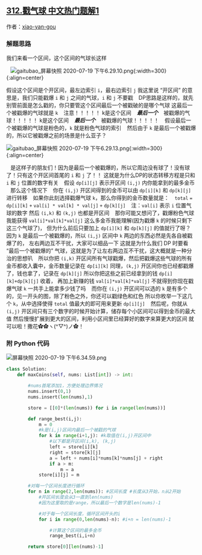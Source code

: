 ## [312.戳气球 中文热门题解1](https://leetcode.cn/problems/burst-balloons/solutions/100000/zhe-ge-cai-pu-zi-ji-zai-jia-ye-neng-zuo-guan-jian-)

作者：[xiao-yan-gou](https://leetcode.cn/u/xiao-yan-gou)

### 解题思路
我们来看一个区间，这个区间的气球长这样

&ensp;
![gaitubao_屏幕快照 2020-07-19 下午6.29.10.png](https://pic.leetcode-cn.com/5e1f6c6fb7f958ea1c4f6d62fd9b949f8a371f6a6445c0b34d47043ab88ce07f-gaitubao_%E5%B1%8F%E5%B9%95%E5%BF%AB%E7%85%A7%202020-07-19%20%E4%B8%8B%E5%8D%886.29.10.png){:width=300}
{:align=center}

假设这个区间是个开区间，最左边索引 `i`，最右边索引 `j`
我这里说 “开区间” 的意思是，我们只能戳爆 `i` 和 `j` 之间的气球，`i` 和 `j` 不要戳
&ensp;
DP思路是这样的，就先别管前面是怎么戳的，你只要管这个区间最后一个被戳破的是哪个气球
这最后一个被戳爆的气球就是 `k`
&ensp;
注意！！！！！
k是这个区间 &ensp; ***最后一个*** &ensp; 被戳爆的气球！！！！！
k是这个区间 &ensp; ***最后一个*** &ensp; 被戳爆的气球！！！！！
&ensp;
假设最后一个被戳爆的气球是粉色的，`k` 就是粉色气球的索引
&ensp;
然后由于 `k` 是最后一个被戳爆的，所以它被戳爆之前的场景是什么亚子？
&ensp;

![gaitubao_屏幕快照 2020-07-19 下午6.29.13.png](https://pic.leetcode-cn.com/e994d9928ff254477dab117275d0e0e4ed3b81fadd637c3203728d4fe7066eac-gaitubao_%E5%B1%8F%E5%B9%95%E5%BF%AB%E7%85%A7%202020-07-19%20%E4%B8%8B%E5%8D%886.29.13.png){:width=300}
{:align=center}

&ensp;
是这样子的朋友们！因为是最后一个被戳爆的，所以它周边没有球了！没有球了！只有这个开区间首尾的 `i`  和 `j` 了！！
这就是为什么DP的状态转移方程是只和 `i` 和 `j` 位置的数字有关
&ensp;
假设 `dp[i][j]` 表示开区间 `(i,j)` 内你能拿到的最多金币
&ensp;
那么这个情况下
&ensp;
你在 `(i,j)` 开区间得到的金币可以由 `dp[i][k]` 和 `dp[k][j]` 进行转移
&ensp;
如果你此刻选择戳爆气球 `k`，那么你得到的金币数量就是：
&ensp;
`total`
`=`
`dp[i][k]`
`+`
`val[i] * val[k] * val[j]`
`+`
`dp[k][j]`
&ensp;
注：`val[i]` 表示 `i` 位置气球的数字
然后 `(i,k)` 和 `(k,j)` 也都是开区间
&ensp;
那你可能又想问了，戳爆粉色气球我能获得 `val[i]*val[k]*val[j]` 这么多金币我能理解(因为戳爆 `k` 的时候只剩下这三个气球了)，
但为什么前后只要加上 `dp[i][k]` 和 `dp[k][j]` 的值就行了呀？
&ensp;
因为 `k` 是最后一个被戳爆的，所以 `(i,j)` 区间中 `k` 两边的东西必然是先各自被戳爆了的，
左右两边互不干扰，大家可以细品一下
这就是为什么我们 DP 时要看 “最后一个被戳爆的” 气球，这就是为了让左右两边互不干扰，这大概就是一种分治的思想叭
&ensp;
所以你把  `(i,k)` 开区间所有气球戳爆，然后把戳爆这些气球的所有金币都收入囊中，金币数量记录在 `dp[i][k]`
同理，`(k,j)` 开区间你也已经都戳爆了，钱也拿了，记录在 `dp[k][j]`
所以你把这些之前已经拿到的钱 `dp[i][k]+dp[k][j]` 收着，
再加上新赚的钱 `val[i]*val[k]*val[j]` 不就得到你现在戳爆气球 `k` 一共手上能拿多少钱了吗
&ensp;
而你在 `(i,j)` 开区间可以选的 `k` 是有多个的，见一开头的图，除了粉色之外，你还可以戳绿色和红色
所以你枚举一下这几个 `k`，从中选择使得 `total` 值最大的即可用来更新 `dp[i][j]`
&ensp;
然后呢，你就从 `(i,j)` 开区间只有三个数字的时候开始计算，储存每个小区间可以得到金币的最大值
然后慢慢扩展到更大的区间，利用小区间里已经算好的数字来算更大的区间
就可以啦！撒花✿✿ヽ(^▽^)ノ✿！
&ensp;
&ensp;
### 附 Python 代码
![屏幕快照 2020-07-19 下午6.34.59.png](https://pic.leetcode-cn.com/88ef1b0499a5e92357aa7aee7073d649da63bc99df15d05b094e167bc0bce580-%E5%B1%8F%E5%B9%95%E5%BF%AB%E7%85%A7%202020-07-19%20%E4%B8%8B%E5%8D%886.34.59.png)
```Python []
class Solution:
    def maxCoins(self, nums: List[int]) -> int:

        #nums首尾添加1，方便处理边界情况
        nums.insert(0,1)
        nums.insert(len(nums),1)

        store = [[0]*(len(nums)) for i in range(len(nums))]

        def range_best(i,j):
            m = 0 
            #k是(i,j)区间内最后一个被戳的气球
            for k in range(i+1,j): #k取值在(i,j)开区间中
                #以下都是开区间(i,k), (k,j)
                left = store[i][k]
                right = store[k][j]
                a = left + nums[i]*nums[k]*nums[j] + right
                if a > m:
                    m = a
            store[i][j] = m

        #对每一个区间长度进行循环
        for n in range(2,len(nums)): #区间长度 #长度从3开始，n从2开始
            #开区间长度会从3一直到len(nums)
            #因为这里取的是range，所以最后一个数字是len(nums)-1

            #对于每一个区间长度，循环区间开头的i
            for i in range(0,len(nums)-n): #i+n = len(nums)-1

                #计算这个区间的最多金币
                range_best(i,i+n)

        return store[0][len(nums)-1]

```











